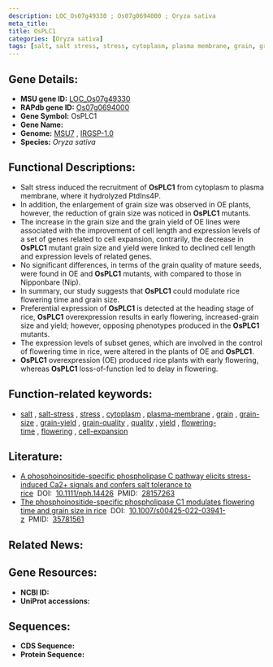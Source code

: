 ```yaml
---
description: LOC_Os07g49330 ; Os07g0694000 ; Oryza sativa
meta_title:
title: OsPLC1
categories: [Oryza sativa]
tags: [salt, salt stress, stress, cytoplasm, plasma membrane, grain, grain size, grain yield, grain quality, quality, yield, flowering time, flowering, cell expansion]
---
```


## Gene Details:
- **MSU gene ID:** [LOC_Os07g49330](http://rice.uga.edu/cgi-bin/ORF_infopage.cgi?orf=LOC_Os07g49330)  
- **RAPdb gene ID:** [Os07g0694000](https://rapdb.dna.affrc.go.jp/locus/?name=Os07g0694000)  
- **Gene Symbol:** OsPLC1
- **Gene Name:**
- **Genome:**  [MSU7](http://rice.uga.edu/)&nbsp;,&nbsp;[IRGSP-1.0](https://rapdb.dna.affrc.go.jp/download/irgsp1.html)
- **Species:** *Oryza sativa*

## Functional Descriptions:
   - Salt stress induced the recruitment of **OsPLC1** from cytoplasm to plasma membrane, where it hydrolyzed PtdIns4P.
   - In addition, the enlargement of grain size was observed in OE plants, however, the reduction of grain size was noticed in **OsPLC1** mutants.
   - The increase in the grain size and the grain yield of OE lines were associated with the improvement of cell length and expression levels of a set of genes related to cell expansion, contrarily, the decrease in **OsPLC1** mutant grain size and yield were linked to declined cell length and expression levels of related genes.
   - No significant differences, in terms of the grain quality of mature seeds, were found in OE and **OsPLC1** mutants, with compared to those in Nipponbare (Nip).
   - In summary, our study suggests that **OsPLC1** could modulate rice flowering time and grain size.
   - Preferential expression of **OsPLC1** is detected at the heading stage of rice, **OsPLC1** overexpression results in early flowering, increased-grain size and yield; however, opposing phenotypes produced in the **OsPLC1** mutants.
   - The expression levels of subset genes, which are involved in the control of flowering time in rice, were altered in the plants of OE and **OsPLC1**.
   - **OsPLC1** overexpression (OE) produced rice plants with early flowering, whereas **OsPLC1** loss-of-function led to delay in flowering.

## Function-related keywords:
   - [salt](/tags/salt/)&nbsp;,&nbsp;[salt-stress](/tags/salt-stress/)&nbsp;,&nbsp;[stress](/tags/stress/)&nbsp;,&nbsp;[cytoplasm](/tags/cytoplasm/)&nbsp;,&nbsp;[plasma-membrane](/tags/plasma-membrane/)&nbsp;,&nbsp;[grain](/tags/grain/)&nbsp;,&nbsp;[grain-size](/tags/grain-size/)&nbsp;,&nbsp;[grain-yield](/tags/grain-yield/)&nbsp;,&nbsp;[grain-quality](/tags/grain-quality/)&nbsp;,&nbsp;[quality](/tags/quality/)&nbsp;,&nbsp;[yield](/tags/yield/)&nbsp;,&nbsp;[flowering-time](/tags/flowering-time/)&nbsp;,&nbsp;[flowering](/tags/flowering/)&nbsp;,&nbsp;[cell-expansion](/tags/cell-expansion/)

## Literature:
   - [A phosphoinositide-specific phospholipase C pathway elicits stress-induced Ca2+ signals and confers salt tolerance to rice](https://www.doi.org/10.1111/nph.14426)&nbsp;&nbsp;DOI:&nbsp;&nbsp;[10.1111/nph.14426](https://www.doi.org/10.1111/nph.14426)&nbsp;&nbsp;PMID:&nbsp;&nbsp;[28157263](https://pubmed.ncbi.nlm.nih.gov/28157263/)
   - [The phosphoinositide-specific phospholipase C1 modulates flowering time and grain size in rice](https://www.doi.org/10.1007/s00425-022-03941-z)&nbsp;&nbsp;DOI:&nbsp;&nbsp;[10.1007/s00425-022-03941-z](https://www.doi.org/10.1007/s00425-022-03941-z)&nbsp;&nbsp;PMID:&nbsp;&nbsp;[35781561](https://pubmed.ncbi.nlm.nih.gov/35781561/)

## Related News:

## Gene Resources:
- **NCBI ID:**  []()
- **UniProt accessions:** [](https://www.uniprot.org/uniprotkb//entry)

## Sequences:
- **CDS Sequence:**
- **Protein Sequence:**
